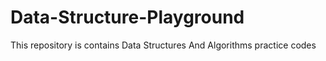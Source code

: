 # Data-Structure-Playground
This repository is contains Data Structures And Algorithms practice codes
